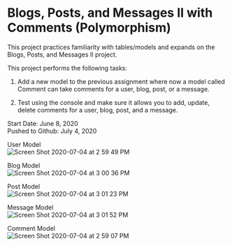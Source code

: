 # Blogs, Posts, and Messages II with Comments (Polymorphism)

This project practices familiarity with tables/models and expands on the Blogs, Posts, and Messages II project.

This project performs the following tasks:

1. Add a new model to the previous assignment where now a model called Comment can take comments for a user, blog, post, or a message.

2. Test using the console and make sure it allows you to add, update, delete comments for a user, blog, post, and a message. 

Start Date: June 8, 2020\
Pushed to Github: July 4, 2020

User Model\
![Screen Shot 2020-07-04 at 2 59 49 PM](https://user-images.githubusercontent.com/62450912/86520228-aa558000-be07-11ea-8262-507f28fe3235.png)

Blog Model\
![Screen Shot 2020-07-04 at 3 00 36 PM](https://user-images.githubusercontent.com/62450912/86520238-bfcaaa00-be07-11ea-80c7-58a0500ada22.png)

Post Model\
![Screen Shot 2020-07-04 at 3 01 23 PM](https://user-images.githubusercontent.com/62450912/86520253-d3761080-be07-11ea-93f4-49a48493fc08.png)

Message Model\
![Screen Shot 2020-07-04 at 3 01 52 PM](https://user-images.githubusercontent.com/62450912/86520263-e983d100-be07-11ea-8cdb-9e47fc22af12.png)

Comment Model\
![Screen Shot 2020-07-04 at 2 59 07 PM](https://user-images.githubusercontent.com/62450912/86520273-faccdd80-be07-11ea-8a93-d7d512196d79.png)
